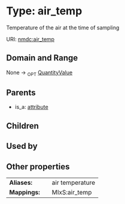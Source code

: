 
# Type: air_temp


Temperature of the air at the time of sampling

URI: [nmdc:air_temp](https://microbiomedata/meta/air_temp)


## Domain and Range

None ->  <sub>OPT</sub> [QuantityValue](QuantityValue.md)

## Parents

 *  is_a: [attribute](attribute.md)

## Children


## Used by


## Other properties

|  |  |  |
| --- | --- | --- |
| **Aliases:** | | air temperature |
| **Mappings:** | | MIxS:air_temp |

